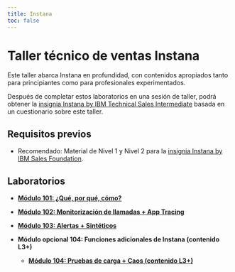 ```yaml
---
title: Instana
toc: false
---
```


# Taller técnico de ventas Instana

Este taller abarca Instana en profundidad, con contenidos apropiados tanto para principiantes como para profesionales experimentados.

Después de completar estos laboratorios en una sesión de taller, podrá obtener la [insignia Instana by IBM Technical Sales Intermediate](https://www.credly.com/org/ibm/badge/instana-by-ibm-technical-sales-intermediate) basada en un cuestionario sobre este taller.

## Requisitos previos

- Recomendado: Material de Nivel 1 y Nivel 2 para la [insignia Instana by IBM Sales Foundation](https://www.credly.com/org/ibm/badge/instana-by-ibm-sales-foundation).

## Laboratorios

- **[Módulo 101: ¿Qué, por qué, cómo?](/instana/101)**

- **[Módulo 102: Monitorización de llamadas + App Tracing](/instana/102)**

- **[Módulo 103: Alertas + Sintéticos](/instana/103)**

- **Módulo opcional 104: Funciones adicionales de Instana (contenido L3+)**
  - **[Módulo 104: Pruebas de carga + Caos (contenido L3+)](/instana/104)**


